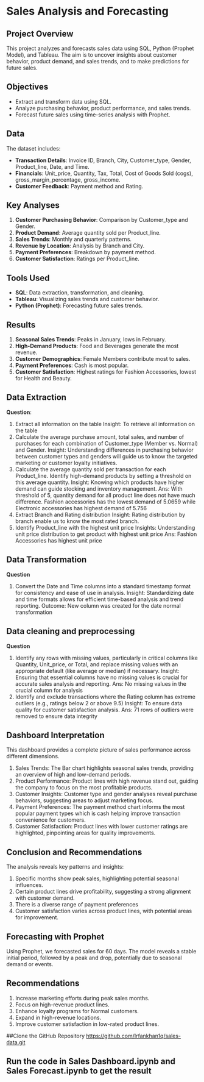 # Sales Analysis and Forecasting

## Project Overview
This project analyzes and forecasts sales data using SQL, Python (Prophet Model), and Tableau. The aim is to uncover insights about customer behavior, product demand, and sales trends, and to make predictions for future sales.

## Objectives
- Extract and transform data using SQL.
- Analyze purchasing behavior, product performance, and sales trends.
- Forecast future sales using time-series analysis with Prophet.

## Data
The dataset includes:
- **Transaction Details**: Invoice ID, Branch, City, Customer_type, Gender, Product_line, Date, and Time.
- **Financials**: Unit_price, Quantity, Tax, Total, Cost of Goods Sold (cogs), gross_margin_percentage, gross_income.
- **Customer Feedback**: Payment method and Rating.

## Key Analyses
1. **Customer Purchasing Behavior**: Comparison by Customer_type and Gender.
2. **Product Demand**: Average quantity sold per Product_line.
3. **Sales Trends**: Monthly and quarterly patterns.
4. **Revenue by Location**: Analysis by Branch and City.
5. **Payment Preferences**: Breakdown by payment method.
6. **Customer Satisfaction**: Ratings per Product_line.

## Tools Used
- **SQL**: Data extraction, transformation, and cleaning.
- **Tableau**: Visualizing sales trends and customer behavior.
- **Python (Prophet)**: Forecasting future sales trends.


## Results
1. **Seasonal Sales Trends**: Peaks in January, lows in February.
2. **High-Demand Products**: Food and Beverages generate the most revenue.
3. **Customer Demographics**: Female Members contribute most to sales.
4. **Payment Preferences**: Cash is most popular.
5. **Customer Satisfaction**: Highest ratings for Fashion Accessories, lowest for Health and Beauty.

## Data Extraction  
**Question**:
1.	Extract all information on the table
Insight: To retrieve all information on the table 
2.	Calculate the average purchase amount, total sales, and number of purchases for each combination of Customer_type (Member vs. Normal) and Gender.
Insight: Understanding differences in purchasing behavior between customer types and genders will guide us to know the targeted marketing or customer loyalty initiatives.
3.	Calculate the average quantity sold per transaction for each Product_line. Identify high-demand products by setting a threshold on this average quantity.
Insight: Knowing which products have higher demand can guide stocking and inventory management.
Ans: With threshold of 5, quantity demand for all product line does not have much difference.  Fashion accessories has the lowest demand of 5.0659 while Electronic accessories has highest demand of 5.756
4.	Extract Branch and Rating distribution 
Insight: Rating distribution by branch enable us to know the most rated branch. 
5.	Identify Product_line with the highest unit price
Insights: Understanding unit price distribution to get product with highest unit price
Ans: Fashion Accessories has highest unit price 

## Data Transformation
**Question**
1.	Convert the Date and Time columns into a standard timestamp format for consistency and ease of use in analysis.
Insight: Standardizing date and time formats allows for efficient time-based analysis and trend reporting. 
Outcome: New column was created for the date normal transformation 
## Data cleaning and preprocessing
**Question**
1.	Identify any rows with missing values, particularly in critical columns like Quantity, Unit_price, or Total, and replace missing values with an appropriate default (like average or median) if necessary.
Insight: Ensuring that essential columns have no missing values is crucial for accurate sales analysis and reporting.
Ans: No missing values in the crucial column for analysis
2.	Identify and exclude transactions where the Rating column has extreme outliers (e.g., ratings below 2 or above 9.5)
Insight: To ensure data quality for customer satisfaction analysis.
Ans: 71 rows of outliers were removed to ensure data integrity

## Dashboard Interpretation
This dashboard provides a complete picture of sales performance across different dimensions. 
1.	Sales Trends: The Bar chart highlights seasonal sales trends, providing an overview of high and low-demand periods.
2.	Product Performance: Product lines with high revenue stand out, guiding the company to focus on the most profitable products.
3.	Customer Insights: Customer type and gender analyses reveal purchase behaviors, suggesting areas to adjust marketing focus.
4.	Payment Preferences: The payment method chart informs the most popular payment types which is cash helping improve transaction convenience for customers.
5.	Customer Satisfaction: Product lines with lower customer ratings are highlighted, pinpointing areas for quality improvements.



## Conclusion and Recommendations
The analysis reveals key patterns and insights:
1.	Specific months show peak sales, highlighting potential seasonal influences.
2.	Certain product lines drive profitability, suggesting a strong alignment with customer demand.
3.	There is a diverse range of payment preferences
4.	Customer satisfaction varies across product lines, with potential areas for improvement.

## Forecasting with Prophet
Using Prophet, we forecasted sales for 60 days. The model reveals a stable initial period, followed by a peak and drop, potentially due to seasonal demand or events.

## Recommendations
1. Increase marketing efforts during peak sales months.
2. Focus on high-revenue product lines.
3. Enhance loyalty programs for Normal customers.
4. Expand in high-revenue locations.
5. Improve customer satisfaction in low-rated product lines.

##Clone the GitHub Repository
https://github.com/Irfankhan1q/sales-data.git

## Run the code in Sales Dashboard.ipynb and Sales Forecast.ipynb to get the result



